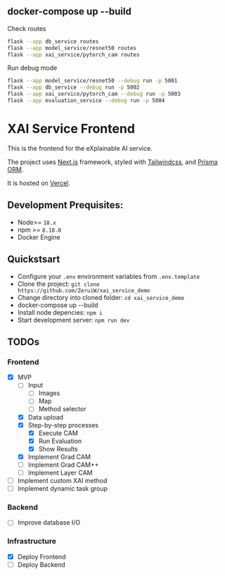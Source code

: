 
## docker-compose up --build



Check routes

```bash
flask --app db_service routes
flask --app model_service/resnet50 routes
flask --app xai_service/pytorch_cam routes

```

Run debug mode

```bash
flask --app model_service/resnet50 --debug run -p 5001
flask --app db_service --debug run -p 5002
flask --app xai_service/pytorch_cam --debug run -p 5003
flask --app evaluation_service --debug run -p 5004
```

# XAI Service Frontend

This is the frontend for the eXplainable AI service.

The project uses [Next.js](https://nextjs.org) framework, styled with [Tailwindcss](https://tailwindcss.com), and [Prisma ORM](https://prisma.io).

It is hosted on [Vercel](https://vercel.com).

## Development Prequisites:

-   Node>= `18.x`
-   npm >= `8.18.0`
-   Docker Engine

## Quickstsart

-   Configure your `.env` environment variables from `.env.template`
-   Clone the project: `git clone https://github.com/ZeruiW/xai_service_demo`
-   Change directory into cloned folder: `cd xai_service_demo`
-   docker-compose up --build
-   Install node depencies: `npm i`
-   Start development server: `npm run dev`

## TODOs

### Frontend
- [x] MVP
  - [ ] Input
    - [ ] Images
    - [ ] Map
    - [ ] Method selector
  - [x] Data upload
  - [x] Step-by-step processes
    - [x] Execute CAM
    - [x] Run Evaluation
    - [x] Show Results
  - [x] Implement Grad CAM
  - [ ] Implement Grad CAM++
  - [ ] Implement Layer CAM
- [ ] Implement custom XAI method
- [ ] Implement dynamic task group

### Backend
- [ ] Improve database I/O

### Infrastructure
- [x] Deploy Frontend
- [ ] Deploy Backend
